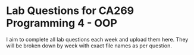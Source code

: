 # Lab Questions for CA269 Programming 4 - OOP
I aim to complete all lab questions each week and upload them here.
They will be broken down by week with exact file names as per question.
